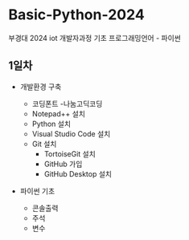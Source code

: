 # Basic-Python-2024
부경대 2024 iot 개발자과정 기초 프로그래밍언어 - 파이썬 

## 1일차 
- 개발환경 구축 
    - 코딩폰트 -나눔고딕코딩
    - Notepad++ 설치
    - Python 설치 
    - Visual Studio Code 설치 
    - Git 설치 
        - TortoiseGit 설치 
        - GitHub 가입 
        - GitHub Desktop 설치 

- 파이썬 기초 
    - 콘솔출력
    - 주석 
    - 변수